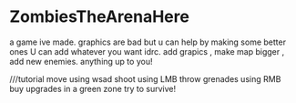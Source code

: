 # ZombiesTheArenaHere
a game ive made. graphics are bad but u can help by making some better ones
U can add whatever you want idrc. add grapics , make map bigger , add new enemies. anything up to you!







///tutorial
move using wsad
shoot using LMB
throw grenades using RMB
buy upgrades in a green zone
try to survive!
